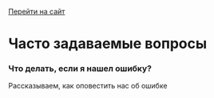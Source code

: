 [Перейти на сайт](https://ru.hexlet.io)

# Часто задаваемые вопросы

### Что делать, если я нашел ошибку?

Рассказываем, как оповестить нас об ошибке
